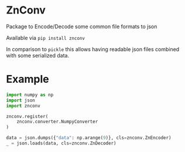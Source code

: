 # ZnConv

Package to Encode/Decode some common file formats to json

Available via ``pip install znconv``

In comparison to `pickle` this allows having readable json files combined with some serialized data.

# Example

````python
import numpy as np
import json
import znconv

znconv.register(
    znconv.converter.NumpyConverter
)

data = json.dumps({"data": np.arange(9)}, cls=znconv.ZnEncoder)
_ = json.loads(data, cls=znconv.ZnDecoder)
````

